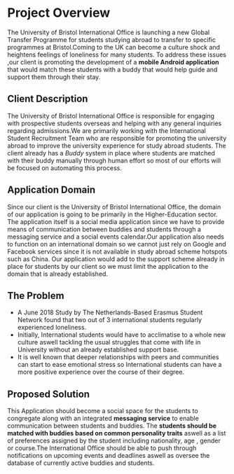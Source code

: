 # Project Overview 

The University of Bristol International Office is launching a new Global Transfer Programme for students studying abroad to transfer to specific programmes at Bristol.Coming to the UK can become a culture shock and heightens feelings of loneliness for many students. To address these issues ,our client is promoting the development of a **mobile Android application** that would match these students with a buddy that would help guide and support them through their stay. 

## Client Description

The University of Bristol International Office is responsible for engaging with prospective students overseas and helping with any general inquiries regarding admissions.We are primarily working with the International Student Recruitment Team who are responsible for promoting the university abroad to improve the university experience for study abroad students. The client already has a _Buddy_ system in place where students are matched with their buddy manually through human effort so most of our efforts will be focused on automating this process. 




## Application Domain
Since our client is the University of Bristol International Office, the domain of our application is going to be primarily in the Higher-Education sector. The application itself is a social media application since we have to provide means of communication between buddies and students through a messaging service and a social events calendar.Our application also needs to function on an international domain so we cannot just rely on Google and Facebook services since it is not available in study abroad scheme hotspots such as China. Our application would add to the support scheme already in place for students by our client so we must limit the application to the domain that is already established. 


## The Problem
* A June 2018 Study by The Netherlands-Based Erasmus Student Network found that two out of 3 international students regularly experienced loneliness.
* Initially, International students would have to acclimatise to a whole new culture aswell tackling the usual struggles that come with life in University without an already established support base.
* It is well known that deeper relationships with peers and communities can start to ease emotional stress so International students can have a more positive experience over the course of their degree.
## Proposed Solution

This Application should become a social space for the students to congregate along with an integrated **messaging service** to enable communication between students and buddies. The **students should be matched with buddies based on common personality traits** aswell as a list of preferences assigned by the student including nationality, age , gender or course.The International Office should be able to push through notifications on upcoming events and deadlines aswell as oversee the database of currently active buddies and students.






